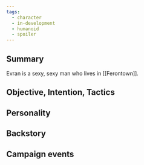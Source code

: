 ```yaml
---
tags:
  - character
  - in-development
  - humanoid
  - spoiler
---
```

## Summary

Evran is a sexy, sexy man who lives in [[Ferontown]].


## Objective, Intention, Tactics


## Personality


## Backstory


## Campaign events